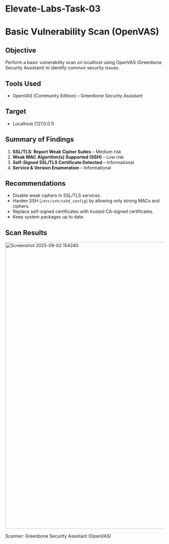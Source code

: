 # Elevate-Labs-Task-03

# Basic Vulnerability Scan (OpenVAS)

##  Objective
Perform a basic vulnerability scan on localhost using OpenVAS (Greenbone Security Assistant) to identify common security issues.

##  Tools Used
- OpenVAS (Community Edition) – Greenbone Security Assistant

##  Target
- Localhost (127.0.0.1)

##  Summary of Findings
1. **SSL/TLS: Report Weak Cipher Suites** – Medium risk  
2. **Weak MAC Algorithm(s) Supported (SSH)** – Low risk  
3. **Self-Signed SSL/TLS Certificate Detected** – Informational  
4. **Service & Version Enumeration** – Informational  

##  Recommendations
- Disable weak ciphers in SSL/TLS services.
- Harden SSH (`/etc/ssh/sshd_config`) by allowing only strong MACs and ciphers.
- Replace self-signed certificates with trusted CA-signed certificates.
- Keep system packages up to date.

##  Scan Results

<img width="1919" height="912" alt="Screenshot 2025-09-02 154240" src="https://github.com/user-attachments/assets/a5486775-8970-4a95-b09d-1d7baf4d3993" />


*Scanner:* Greenbone Security Assistant (OpenVAS)
